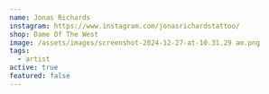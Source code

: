 ```yaml
---
name: Jonas Richards
instagram: https://www.instagram.com/jonasrichardstattoo/
shop: Dame Of The West
image: /assets/images/screenshot-2024-12-27-at-10.31.29 am.png
tags:
  - artist
active: true
featured: false
---
```

